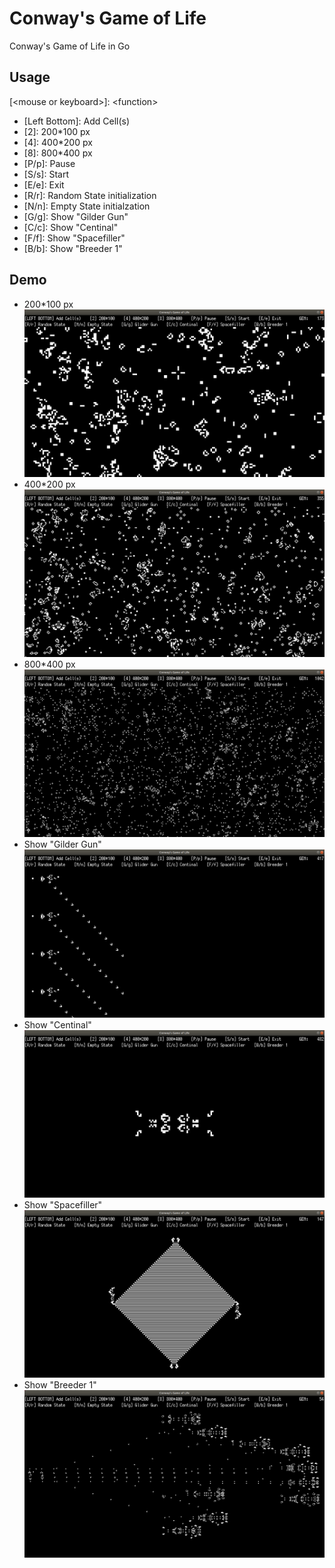 # Conway's Game of Life
Conway's Game of Life in Go

## Usage
\[\<mouse or keyboard>]: \<function>
- \[Left Bottom]: Add Cell(s)
- \[2]: 200*100 px
- \[4]: 400*200 px
- \[8]: 800*400 px
- \[P/p]: Pause
- \[S/s]: Start
- \[E/e]: Exit
- \[R/r]: Random State initialization
- \[N/n]: Empty State initialzation
- \[G/g]: Show "Gilder Gun"
- \[C/c]: Show "Centinal"
- \[F/f]: Show "Spacefiller"
- \[B/b]: Show "Breeder 1"

## Demo
- 200*100 px
![alt text](https://github.com/grey404nf/Conways_Game_of_Life/blob/main/img/200_100.png)
- 400*200 px
![alt text](https://github.com/grey404nf/Conways_Game_of_Life/blob/main/img/400_200.png)
- 800*400 px
![alt text](https://github.com/grey404nf/Conways_Game_of_Life/blob/main/img/800_400.png)
- Show "Gilder Gun"
![alt text](https://github.com/grey404nf/Conways_Game_of_Life/blob/main/img/glider_gun.png)
- Show "Centinal"
![alt text](https://github.com/grey404nf/Conways_Game_of_Life/blob/main/img/centinal.png)
- Show "Spacefiller"
![alt text](https://github.com/grey404nf/Conways_Game_of_Life/blob/main/img/spacefiller.png)
- Show "Breeder 1"
![alt text](https://github.com/grey404nf/Conways_Game_of_Life/blob/main/img/breeder_1.png)
